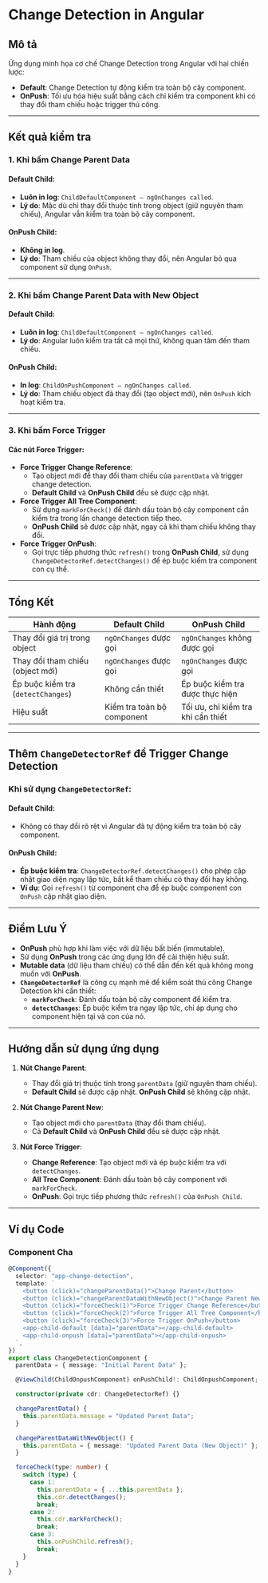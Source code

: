# Change Detection in Angular

## Mô tả
Ứng dụng minh họa cơ chế Change Detection trong Angular với hai chiến lược:
- **Default**: Change Detection tự động kiểm tra toàn bộ cây component.
- **OnPush**: Tối ưu hóa hiệu suất bằng cách chỉ kiểm tra component khi có thay đổi tham chiếu hoặc trigger thủ công.

---

## Kết quả kiểm tra

### 1. Khi bấm **Change Parent Data**
#### Default Child:
- **Luôn in log**: `ChildDefaultComponent – ngOnChanges called`.
- **Lý do**: Mặc dù chỉ thay đổi thuộc tính trong object (giữ nguyên tham chiếu), Angular vẫn kiểm tra toàn bộ cây component.

#### OnPush Child:
- **Không in log**.
- **Lý do**: Tham chiếu của object không thay đổi, nên Angular bỏ qua component sử dụng `OnPush`.

---

### 2. Khi bấm **Change Parent Data with New Object**
#### Default Child:
- **Luôn in log**: `ChildDefaultComponent – ngOnChanges called`.
- **Lý do**: Angular luôn kiểm tra tất cả mọi thứ, không quan tâm đến tham chiếu.

#### OnPush Child:
- **In log**: `ChildOnPushComponent – ngOnChanges called`.
- **Lý do**: Tham chiếu object đã thay đổi (tạo object mới), nên `OnPush` kích hoạt kiểm tra.

---

### 3. Khi bấm **Force Trigger**
#### Các nút Force Trigger:
- **Force Trigger Change Reference**:
  - Tạo object mới để thay đổi tham chiếu của `parentData` và trigger change detection.
  - **Default Child** và **OnPush Child** đều sẽ được cập nhật.
- **Force Trigger All Tree Component**:
  - Sử dụng `markForCheck()` để đánh dấu toàn bộ cây component cần kiểm tra trong lần change detection tiếp theo.
  - **OnPush Child** sẽ được cập nhật, ngay cả khi tham chiếu không thay đổi.
- **Force Trigger OnPush**:
  - Gọi trực tiếp phương thức `refresh()` trong **OnPush Child**, sử dụng `ChangeDetectorRef.detectChanges()` để ép buộc kiểm tra component con cụ thể.

---

## Tổng Kết

| Hành động                          | Default Child            | OnPush Child                     |
|------------------------------------|--------------------------|-----------------------------------|
| Thay đổi giá trị trong object      | `ngOnChanges` được gọi   | `ngOnChanges` không được gọi     |
| Thay đổi tham chiếu (object mới)   | `ngOnChanges` được gọi   | `ngOnChanges` được gọi           |
| Ép buộc kiểm tra (`detectChanges`) | Không cần thiết           | Ép buộc kiểm tra được thực hiện  |
| Hiệu suất                          | Kiểm tra toàn bộ component | Tối ưu, chỉ kiểm tra khi cần thiết |

---

## Thêm `ChangeDetectorRef` để Trigger Change Detection

### Khi sử dụng `ChangeDetectorRef`:
#### Default Child:
- Không có thay đổi rõ rệt vì Angular đã tự động kiểm tra toàn bộ cây component.

#### OnPush Child:
- **Ép buộc kiểm tra**: `ChangeDetectorRef.detectChanges()` cho phép cập nhật giao diện ngay lập tức, bất kể tham chiếu có thay đổi hay không.
- **Ví dụ**: Gọi `refresh()` từ component cha để ép buộc component con `OnPush` cập nhật giao diện.

---

## Điểm Lưu Ý
- **OnPush** phù hợp khi làm việc với dữ liệu bất biến (immutable).
- Sử dụng **OnPush** trong các ứng dụng lớn để cải thiện hiệu suất.
- **Mutable data** (dữ liệu tham chiếu) có thể dẫn đến kết quả không mong muốn với **OnPush**.
- **`ChangeDetectorRef`** là công cụ mạnh mẽ để kiểm soát thủ công Change Detection khi cần thiết:
  - **`markForCheck`**: Đánh dấu toàn bộ cây component để kiểm tra.
  - **`detectChanges`**: Ép buộc kiểm tra ngay lập tức, chỉ áp dụng cho component hiện tại và con của nó.

---

## Hướng dẫn sử dụng ứng dụng

1. **Nút Change Parent**:
   - Thay đổi giá trị thuộc tính trong `parentData` (giữ nguyên tham chiếu).
   - **Default Child** sẽ được cập nhật. **OnPush Child** sẽ không cập nhật.

2. **Nút Change Parent New**:
   - Tạo object mới cho `parentData` (thay đổi tham chiếu).
   - Cả **Default Child** và **OnPush Child** đều sẽ được cập nhật.

3. **Nút Force Trigger**:
   - **Change Reference**: Tạo object mới và ép buộc kiểm tra với `detectChanges`.
   - **All Tree Component**: Đánh dấu toàn bộ cây component với `markForCheck`.
   - **OnPush**: Gọi trực tiếp phương thức `refresh()` của `OnPush Child`.

---

## Ví dụ Code

### Component Cha
```typescript
@Component({
  selector: "app-change-detection",
  template: `
    <button (click)="changeParentData()">Change Parent</button>
    <button (click)="changeParentDataWithNewObject()">Change Parent New</button>
    <button (click)="forceCheck(1)">Force Trigger Change Reference</button>
    <button (click)="forceCheck(2)">Force Trigger All Tree Component</button>
    <button (click)="forceCheck(3)">Force Trigger OnPush</button>
    <app-child-default [data]="parentData"></app-child-default>
    <app-child-onpush [data]="parentData"></app-child-onpush>
  `,
})
export class ChangeDetectionComponent {
  parentData = { message: "Initial Parent Data" };

  @ViewChild(ChildOnpushComponent) onPushChild!: ChildOnpushComponent;

  constructor(private cdr: ChangeDetectorRef) {}

  changeParentData() {
    this.parentData.message = "Updated Parent Data";
  }

  changeParentDataWithNewObject() {
    this.parentData = { message: "Updated Parent Data (New Object)" };
  }

  forceCheck(type: number) {
    switch (type) {
      case 1:
        this.parentData = { ...this.parentData };
        this.cdr.detectChanges();
        break;
      case 2:
        this.cdr.markForCheck();
        break;
      case 3:
        this.onPushChild.refresh();
        break;
    }
  }
}
